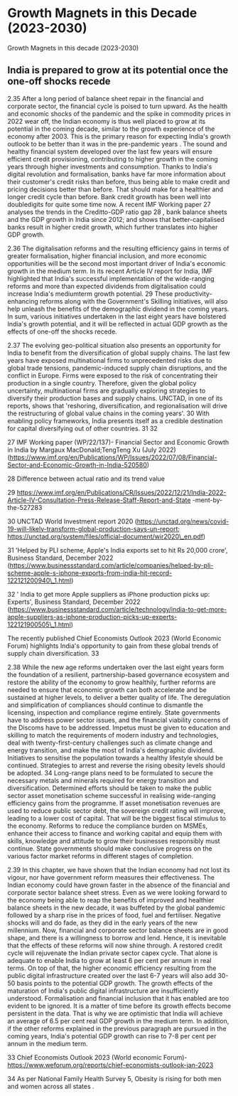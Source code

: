 # Growth Magnets in this Decade (2023-2030)

Growth Magnets in this decade (2023-2030)

## India is prepared to grow at its potential once the one-off shocks recede

2.35  After a long period of balance sheet repair in the financial and corporate sector, the financial cycle is poised to turn upward. As the health and economic shocks of the pandemic and the spike in commodity prices in 2022 wear off, the Indian economy is thus well placed to grow at its potential in the coming decade, similar to the growth experience of the economy after 2003. This is the primary reason for expecting India's growth outlook to be better than it was in the pre-pandemic years . The sound and healthy financial system developed over the last few years will ensure efficient credit provisioning, contributing to higher growth in the coming years through higher investments and consumption. Thanks to India's digital revolution and formalisation, banks have far more information about their customer's credit risks than before, thus being able to make credit and pricing decisions better than before. That should make for a healthier and longer credit cycle than before. Bank credit growth has been well into doubledigits for quite some time now. A recent IMF Working paper 27 analyses the trends in the Creditto-GDP ratio gap 28 , bank balance sheets and the GDP growth in India since 2012; and shows that better-capitalised banks result in higher credit growth, which further translates into higher GDP growth.

2.36  The  digitalisation  reforms  and  the  resulting  efficiency  gains  in  terms  of  greater formalisation, higher financial inclusion, and more economic opportunities will be the second most important driver of India's economic growth in the medium term. In its recent Article IV report for India, IMF highlighted that India's successful implementation of the wide-ranging reforms and more than expected dividends from digitalisation could increase India's mediumterm growth potential.  29   These productivity-enhancing reforms along with the Government's Skilling initiatives, will also help unleash the benefits of the demographic dividend in the coming years. In sum, various initiatives undertaken in the last eight years have bolstered India's growth potential, and it will be reflected in actual GDP growth as the effects of one-off the shocks recede.

2.37  The evolving geo-political situation also presents an opportunity for India to benefit from the diversification of global supply chains. The last few years have exposed multinational firms to unprecedented risks due to global trade tensions, pandemic-induced supply chain disruptions, and the conflict in Europe. Firms were exposed to the risk of concentrating their production in  a  single  country.  Therefore,  given  the  global  policy  uncertainty,  multinational  firms  are gradually exploring strategies to diversify their production bases and supply chains. UNCTAD, in one of its reports, shows that 'reshoring, diversification, and regionalisation will drive the restructuring of global value chains in the coming years'. 30  With enabling policy frameworks, India presents itself as a credible destination for capital diversifying out of other countries. 31 32

27 IMF Working paper (WP/22/137)- Financial Sector and Economic Growth in India by Margaux MacDonald;TengTeng Xu (July 2022) (https://www.imf.org/en/Publications/WP/Issues/2022/07/08/Financial-Sector-and-Economic-Growth-in-India-520580)

28 Difference between actual ratio and its trend value

29 https://www.imf.org/en/Publications/CR/Issues/2022/12/21/India-2022-Article-IV-Consultation-Press-Release-Staff-Report-and-State -ment-by-the-527283

30 UNCTAD  World  Investment  report 2020 (https://unctad.org/news/covid-19-will-likely-transform-global-production-says-un-report; https://unctad.org/system/files/official-document/wir2020\_en.pdf)

31 'Helped by PLI scheme, Apple's India exports set to hit Rs 20,000 crore', Business Standard, December 2022 (https://www.businessstandard.com/article/companies/helped-by-pli-scheme-apple-s-iphone-exports-from-india-hit-record-122121200940\_1.html)

32 '  India to get more Apple suppliers as iPhone production picks up: Experts', Business Standard, December 2022 (https://www.businessstandard.com/article/technology/india-to-get-more-apple-suppliers-as-iphone-production-picks-up-experts-122121900505\_1.html)

The recently published Chief Economists Outlook 2023 (World Economic Forum) highlights India's opportunity to gain from these global trends of supply chain diversification. 33

2.38  While the new age reforms undertaken over the last eight years form the foundation of a resilient, partnership-based governance ecosystem and restore the ability of the economy to grow healthily, further reforms are needed to ensure that economic growth can both accelerate and  be  sustained  at  higher  levels,  to  deliver  a  better  quality  of  life.  The  deregulation  and simplification  of  compliances  should  continue  to  dismantle  the  licensing,  inspection  and compliance regime entirely. State governments have to address power sector issues, and the financial viability concerns of the Discoms have to be addressed. Impetus must be given to education and skilling to match the requirements of modern industry and technologies, deal with twenty-first-century challenges such as climate change and energy transition, and make the most of India's demographic dividend. Initiatives to sensitise the population towards a healthy lifestyle should be continued. Strategies to arrest and reverse the rising obesity levels should be adopted. 34 Long-range plans need to be formulated to secure the necessary metals and minerals required for energy transition and diversification. Determined efforts should be taken to make the public sector asset monetisation scheme successful in realising wide-ranging efficiency gains from the programme. If asset monetisation revenues are used to reduce public sector debt, the sovereign credit rating will improve, leading to a lower cost of capital. That will be the biggest fiscal stimulus to the economy. Reforms to reduce the compliance burden on MSMEs, enhance their access to finance and working capital and equip them with skills, knowledge and attitude to grow their businesses responsibly must continue. State governments should make conclusive progress on the various factor market reforms in different stages of completion.

2.39  In this chapter, we have shown that the Indian economy had not lost its vigour, nor have government reform measures their effectiveness. The Indian economy could have grown faster in the absence of the financial and corporate sector balance sheet stress. Even as we were looking forward to the economy being able to reap the benefits of improved and healthier balance sheets in the new decade, it was buffeted by the global pandemic followed by a sharp rise in the prices of food, fuel and fertiliser. Negative shocks will and do fade, as they did in the early years of the new millennium. Now, financial and corporate sector balance sheets are in good shape, and there is a willingness to borrow and lend. Hence, it is inevitable that the effects of these reforms will now shine through. A restored credit cycle will rejuvenate the Indian private sector capex cycle. That alone is adequate to enable India to grow at least 6 per cent per annum in real terms. On top of that, the higher economic efficiency resulting from the public digital infrastructure created over the last 6-7 years will also add 30- 50 basis points to the potential GDP growth. The growth effects of the maturation of India's public digital infrastructure are insufficiently understood. Formalisation and financial inclusion that it has enabled are too evident to be ignored. It is a matter of time before its growth effects become persistent in the data. That is why we are optimistic that India will achieve an average of 6.5 per cent real GDP growth in the medium term. In addition, if the other reforms explained in the previous paragraph are pursued in the coming years, India's potential GDP growth can rise to 7-8 per cent per annum in the medium term.

33 Chief Economists Outlook 2023 (World economic Forum)- https://www.weforum.org/reports/chief-economists-outlook-jan-2023

34 As per National Family Health Survey 5, Obesity is rising for both men and women across all states .